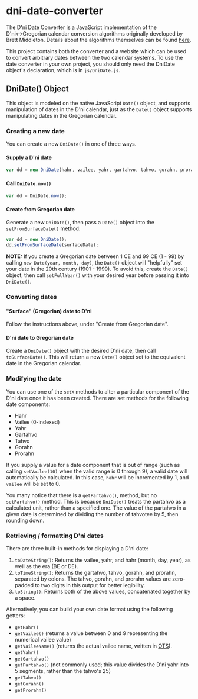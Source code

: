 # dni-date-converter

The D'ni Date Converter is a JavaScript implementation of the D'ni↔Gregorian calendar conversion algorithms originally developed by Brett Middleton. Details about the algorithms themselves can be found [here](https://archive.guildofarchivists.org/wiki/D%27ni_time_conversion).

This project contains both the converter and a website which can be used to convert arbitrary dates between the two calendar systems. To use the date converter in your own project, you should only need the DniDate object's declaration, which is in `js/DniDate.js`. 

## DniDate() Object

This object is modeled on the native JavaScript `Date()` object, and supports manipulation of dates in the D'ni calendar, just as the `Date()` object supports manipulating dates in the Gregorian calendar.

### Creating a new date

You can create a new `DniDate()` in one of three ways.

#### Supply a D'ni date

```javascript
var dd = new DniDate(hahr, vailee, yahr, gartahvo, tahvo, gorahn, prorahn);
```

#### Call `DniDate.now()`

```javascript
var dd = DniDate.now();
```

#### Create from Gregorian date

Generate a new `DniDate()`, then pass a `Date()` object into the `setFromSurfaceDate()` method: 

```javascript
var dd = new DniDate();
dd.setFromSurfaceDate(surfaceDate);
```

**NOTE:** If you create a Gregorian date between 1 CE and 99 CE (1 - 99) by calling `new Date(year, month, day)`, the `Date()` object will "helpfully" set your date in the 20th century (1901 - 1999). To avoid this, create the `Date()` object, then call `setFullYear()` with your desired year before passing it into `DniDate()`.

### Converting dates

#### "Surface" (Gregorian) date to D'ni

Follow the instructions above, under "Create from Gregorian date".

#### D'ni date to Gregorian date

Create a `DniDate()` object with the desired D'ni date, then call `toSurfaceDate()`. This will return a new `Date()` object set to the equivalent date in the Gregorian calendar.

### Modifying the date

You can use one of the `setX` methods to alter a particular component of the D'ni date once it has been created. There are set methods for the following date components:

* Hahr
* Vailee (0-indexed)
* Yahr
* Gartahvo
* Tahvo
* Gorahn
* Prorahn

If you supply a value for a date component that is out of range (such as calling `setVailee(10)` when the valid range is 0 through 9), a valid date will automatically be calculated. In this case, `hahr` will be incremented by 1, and `vailee` will be set to 0.

You many notice that there is a `getPartahvo()`, method, but no `setPartahvo()` method. This is because `DniDate()` treats the partahvo as a calculated unit, rather than a specified one. The value of the partahvo in a given date is determined by dividing the number of tahvotee by 5, then rounding down.

### Retrieving / formatting D'ni dates

There are three built-in methods for displaying a D'ni date:

1. `toDateString()`: Returns the vailee, yahr, and hahr (month, day, year), as well as the era (BE or DE).
2. `toTimeString()`: Returns the gartahvo, tahvo, gorahn, and prorahn, separated by colons. The tahvo, gorahn, and prorahn values are zero-padded to two digits in this output for better legibility.
3. `toString()`: Returns both of the above values, concatenated together by a space.

Alternatively, you can build your own date format using the following getters:

* `getHahr()`
* `getVailee()` (returns a value between 0 and 9 representing the numerical vailee value)
* `getVaileeName()` (returns the actual vailee name, written in [OTS](https://archive.guildofarchivists.org/wiki/D%27ni_(language)#Old_Transliteration_Standard)).
* `getYahr()`
* `getGartahvo()`
* `getPartahvo()` (not commonly used; this value divides the D'ni yahr into 5 segments, rather than the tahvo's 25)
* `getTahvo()`
* `getGorahn()`
* `getProrahn()`
